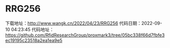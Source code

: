 # RRG256
下载地址：http://www.wangk.cn/2022/04/23/RRG256
代码日期：2022-09-10 04:23:45
代码地址：https://github.com/RfidResearchGroup/proxmark3/tree/05bc338f66d7fbfe3ec19195c23518a2ea1ea9e5
